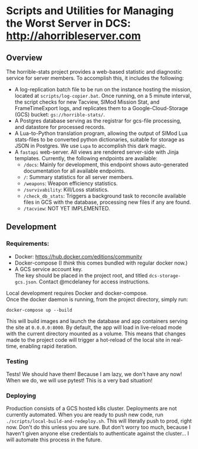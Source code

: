 # Scripts and Utilities for Managing the Worst Server in DCS: http://ahorribleserver.com

## Overview
The horrible-stats project provides a web-based statistic and diagnostic service
for server members.  To accomplish this, it includes the following:
- A log-replication batch file to be run on the instance hosting the mission, located
at `scripts/log-copier.bat`.  Once running, on a 5 minute interval, the script checks
for new Tacview, SlMod Mission Stat, and FrameTimeExport logs, and replicates them
to a Google-Cloud-Storage (GCS) bucket: `gs://horrible-stats/`.
- A Postgres database serving as the registrar for gcs-file processing, and
datastore for processed records.
- A Lua-to-Python translation program, allowing the output of SlMod Lua stats-files
to be converted python dictionaries, suitable for storage as JSON in Postgres.
We use `Lupa` to accomplish this dark magic.
- A `fastapi` web-server.  All views are rendered server-side with Jinja templates.
Currently, the following endpoints are available:
  - `/docs`: Mainly for development, this endpoint shows auto-generated documentation
  for all available endpoints.
  - `/`: Summary statistics for all server members.
  - `/weapons`: Weapon efficiency statistics.
  - `/survivability`: Kill/Loss statistics.
  - `/check_db_stats`: Triggers a background task to reconcile available files in GCS
  with the database, processing new files if any are found.
  - `/tacview`: NOT YET IMPLEMENTED.

## Development

### Requirements:
- Docker: https://hub.docker.com/editions/community
- Docker-compose (I _think_ this comes bundled with regular docker now.)
- A GCS service account key.  
The key should be placed in the project root, and titled `dcs-storage-gcs.json`.
Contact @mcdelaney for access instructions.

Local development requires Docker and docker-compose.  
Once the docker daemon is running, from the project directory, simply run:
```
docker-compose up --build
```
This will build images and launch the database and app containers serving the site at `0.0.0.0:8000`.
By default, the app will load in live-reload mode with the current directory mounted
as a volume.  This means that changes made to the project code will trigger a hot-reload
of the local site in real-time, enabling rapid iteration.

### Testing
Tests!
We should have them!
Because I am lazy, we don't have any now!
When we do, we will use pytest!
This is a very bad situation!

### Deploying
Production consists of a GCS hosted k8s cluster.  Deployments are not currently automated.
When you are ready to push new code, run `./scripts/local-build-and-redeploy.sh`.
This will literally push to prod, right now.  Don't do this unless you are sure. But don't worry too much, because I haven't given anyone else credentials to authenticate against the cluster...
I will automate this process in the future.
